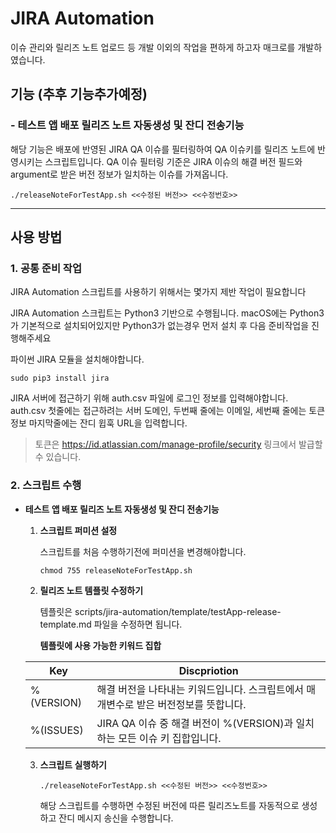 # JIRA Automation 

이슈 관리와 릴리즈 노트 업로드 등 개발 이외의 작업을 편하게 하고자 매크로를 개발하였습니다. 

## 기능 (추후 기능추가예정)

### - 테스트 앱 배포 릴리즈 노트 자동생성 및 잔디 전송기능

해당 기능은 배포에 반영된 JIRA QA 이슈를 필터링하여 QA 이슈키를 릴리즈 노트에 반영시키는 스크립트입니다. 
QA 이슈 필터링 기준은 JIRA 이슈의 해결 버전 필드와 argument로 받은 버전 정보가 일치하는 이슈를 가져옵니다.

```shell
./releaseNoteForTestApp.sh <<수정된 버전>> <<수정번호>>
```

------

## 사용 방법

### 1. 공통 준비 작업

JIRA Automation 스크립트를 사용하기 위해서는 몇가지 제반 작업이 필요합니다

JIRA Automation 스크립트는 Python3 기반으로 수행됩니다. macOS에는 Python3가 기본적으로 설치되어있지만 Python3가 없는경우 먼저 설치 후 다음 준비작업을 진행해주세요

파이썬 JIRA 모듈을 설치해야합니다.

```shell
sudo pip3 install jira
```

JIRA 서버에 접근하기 위해 auth.csv 파일에 로그인 정보를 입력해야합니다.
auth.csv 첫줄에는 접근하려는 서버 도메인, 두번째 줄에는 이메일, 세번째 줄에는 토큰 정보 마지막줄에는 잔디 윕훅 URL을 입력합니다.

> 토큰은 https://id.atlassian.com/manage-profile/security 링크에서 발급할 수 있습니다. 

### 2. 스크립트 수행

- **테스트 앱 배포 릴리즈 노트 자동생성 및 잔디 전송기능**

  1. **스크립트 퍼미션 설정**

     스크립트를 처음 수행하기전에 퍼미션을 변경해야합니다.

     ```shell
     chmod 755 releaseNoteForTestApp.sh
     ```

     

  2. **릴리즈 노트 템플릿 수정하기**

     템플릿은 scripts/jira-automation/template/testApp-release-template.md 파일을 수정하면 됩니다.

     

     **템플릿에 사용 가능한 키워드 집합**

  | Key        | Discpriotion                                                 |
  | ---------- | ------------------------------------------------------------ |
  | %(VERSION) | 해결 버전을 나타내는 키워드입니다. 스크립트에서 매개변수로 받은 버전정보를 뜻합니다. |
  | %(ISSUES)  | JIRA QA 이슈 중 해결 버전이 %(VERSION)과 일치하는 모든 이슈 키 집합입니다. |

  

  3. **스크립트 실행하기**

     ```shell
     ./releaseNoteForTestApp.sh <<수정된 버전>> <<수정번호>>
     ```

     해당 스크립트를 수행하면 수정된 버전에 따른 릴리즈노트를 자동적으로 생성하고 잔디 메시지 송신을 수행합니다.
